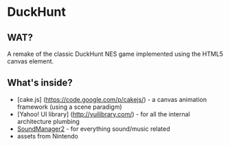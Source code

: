 DuckHunt
=============

WAT?
----
  A remake of the classic DuckHunt NES game implemented using the HTML5 canvas element.


What's inside?
--------------

* [cake.js] (https://code.google.com/p/cakejs/) - a canvas animation framework (using a scene paradigm)
* [Yahoo! UI library] (http://yuilibrary.com/) - for all the internal architecture plumbing 
* [SoundManager2](http://www.schillmania.com/projects/soundmanager2/) - for everything sound/music related
* assets from Nintendo

